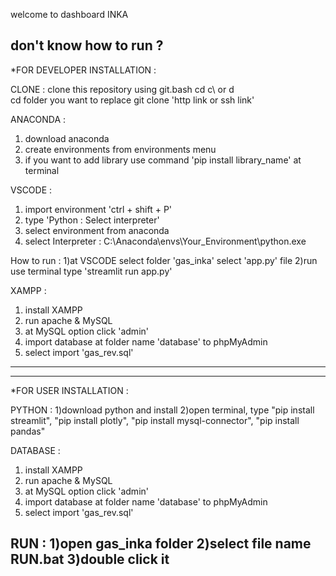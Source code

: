welcome to dashboard INKA

don't know how to run ?
---------------------------------------------------------------------------------
*FOR DEVELOPER INSTALLATION :

CLONE :
clone this repository using git.bash
cd c\ or d\
cd folder you want to replace
git clone 'http link or ssh link'

ANACONDA :
1) download anaconda
2) create environments from environments menu
3) if you want to add library use command 'pip install library_name' at terminal

VSCODE :
1) import environment 'ctrl + shift + P'
2) type 'Python : Select interpreter'
3) select environment from anaconda
4) select Interpreter : C:\Anaconda\envs\Your_Environment\python.exe

How to run :
1)at VSCODE select folder 'gas_inka' select 'app.py' file
2)run use terminal type 'streamlit run app.py'

XAMPP :
1) install XAMPP
2) run apache & MySQL
3) at MySQL option click 'admin'
4) import database at folder name 'database' to phpMyAdmin
5) select import 'gas_rev.sql'
---------------------------------------------------------------------------------

---------------------------------------------------------------------------------
*FOR USER INSTALLATION :

PYTHON :
1)download python and install
2)open terminal, type "pip install streamlit", "pip install plotly", "pip install mysql-connector", "pip install pandas"

DATABASE :
1) install XAMPP
2) run apache & MySQL
3) at MySQL option click 'admin'
4) import database at folder name 'database' to phpMyAdmin
5) select import 'gas_rev.sql'

RUN :
1)open gas_inka folder
2)select file name RUN.bat
3)double click it
---------------------------------------------------------------------------------
